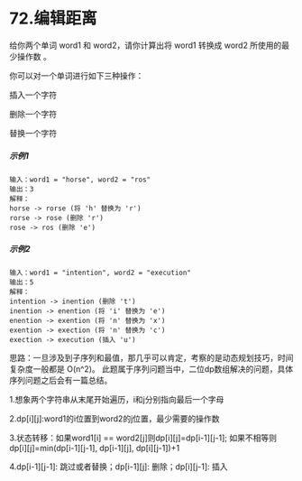 # 72.编辑距离
给你两个单词 word1 和 word2，请你计算出将 word1 转换成 word2 所使用的最少操作数 。

你可以对一个单词进行如下三种操作：

插入一个字符

删除一个字符

替换一个字符

##### 示例1
    输入：word1 = "horse", word2 = "ros"
    输出：3
    解释：
    horse -> rorse (将 'h' 替换为 'r')
    rorse -> rose (删除 'r')
    rose -> ros (删除 'e')

##### 示例2
    输入：word1 = "intention", word2 = "execution"
    输出：5
    解释：
    intention -> inention (删除 't')
    inention -> enention (将 'i' 替换为 'e')
    enention -> exention (将 'n' 替换为 'x')
    exention -> exection (将 'n' 替换为 'c')
    exection -> execution (插入 'u')

思路：一旦涉及到子序列和最值，那几乎可以肯定，考察的是动态规划技巧，时间复杂度一般都是 O(n^2)。 此题属于序列问题当中，二位dp数组解决的问题，具体序列问题之后会有一篇总结。

1.想象两个字符串从末尾开始遍历，i和j分别指向最后一个字母

2.dp[i][j]:word1的i位置到word2的j位置，最少需要的操作数

3.状态转移：如果word1[i] == word2[j]则dp[i][j]=dp[i-1][j-1]; 如果不相等则dp[i][j]=min(dp[i-1][j-1], dp[i-1][j], dp[i][j-1])+1

4.dp[i-1][j-1]: 跳过或者替换；dp[i-1][j]: 删除；dp[i][j-1]: 插入

